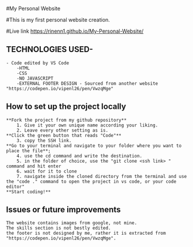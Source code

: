 #My Personal Website

#This is my first personal website creation.

#Live link
    https://rinenn1.github.io/My-Personal-Website/

## TECHNOLOGIES USED-
    - Code edited by VS Code
        -HTML
        -CSS
        -NO JAVASCRIPT
        -EXTERNAL FOOTER DESIGN - Sourced from another website "https://codepen.io/vipenl26/pen/VwzqMge"

## How to set up the project locally
    **Fork the project from my github repository**
        1. Give it your own unique name according your liking.
        2. Leave every other setting as is.
    **Click the green button that reads "Code"**
        3. copy the SSH link.
    **Go to your terminal and navigate to your folder where you want to place the file**;
        4. use the cd command and write the destination.
        5. in the folder of choice, use the "git clone <ssh link> " command and hit enter
        6. wait for it to clone
        7. navigate inside the cloned directory from the terminal and use the "code ." command to open the project in vs code, or your code editor"
    **Start coding!**

## Issues or future improvements
    The website contains images from google, not mine.
    The skills section is not bestly edited.
    the footer is not designed by me, rather it is extracted from "https://codepen.io/vipenl26/pen/VwzqMge".

